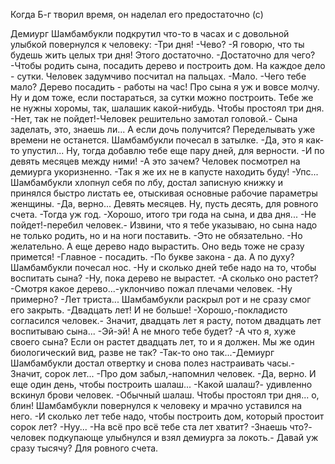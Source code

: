   Когда Б-г творил время, он наделал его предостаточно (с)


Демиург Шамбамбукли подкрутил что-то в часах и с довольной улыбкой повернулся к человеку:
-Три дня!
-Чево?
-Я говорю, что ты будешь жить целых три дня! Этого достаточно.
-Достаточно для чего?
-Чтобы родить сына, посадить дерево и построить дом. На каждое дело - сутки.
Человек задумчиво посчитал на пальцах.
-Мало.
-Чего тебе мало? Дерево посадить - работы на час! Про сына я уж и вовсе молчу. Ну и дом тоже, если постараться, за сутки можно построить. Тебе же не нужны хоромы, так, шалашик какой-нибудь. Чтобы простоял три дня.
-Нет, так не пойдет!-Человек решительно замотал головой.- Сына заделать, это, знаешь ли... А если дочь получится? Переделывать уже времени не останется.
Шамбамбукли почесал в затылке.
-Да, это я как-то упустил... Ну, тогда добавлю тебе еще пару дней, для верности.
-И по девять месяцев между ними!
-А это зачем?
Человек посмотрел на демиурга укоризненно.
-Так я же их не в капусте находить буду!
-Упс...
Шамбамбукли хлопнул себя по лбу, достал записную книжку и принялся быстро листать ее, отыскивая основные рабочие параметры женщины.
-Да, верно... Девять месяцев. Ну, пусть десять, для ровного счета.
-Тогда уж год.
-Хорошо, итого три года на сына, и два дня...
-Не пойдет!-перебил человек.- Извини, что я тебе указываю, но сына надо не только родить, но и на ноги поставить.
-Это не обязательно.
-Но желательно. А еще дерево надо вырастить. Оно ведь тоже не сразу примется!
-Главное - посадить.
-По букве закона - да. А по духу?
Шамбамбукли почесал нос.
-Ну и сколько дней тебе надо на то, чтобы воспитать сына?
-Ну, пока дерево не вырастет.
-А сколько оно растет?
-Смотря какое дерево...-уклончиво пожал плечами человек.
-Ну примерно?
-Лет триста...
Шамбамбукли раскрыл рот и не сразу смог его закрыть.
-Двадцать лет! И не больше!
-Хорошо,-покладисто согласился человек.- Значит, двадцать лет я расту, потом двадцать лет воспитываю сына...
-Эй-эй! А не много тебе будет?
-А что я, хуже своего сына? Если он растет двадцать лет, то и я должен. Мы же один биологический вид, разве не так?
-Так-то оно так...-Демиург Шамбамбукли достал отвертку и снова полез настраивать часы.- Значит, сорок лет...
-Про дом забыл,-напомнил человек.
-Да, верно. И еще один день, чтобы построить шалаш...
-Какой шалаш?- удивленно вскинул брови человек.
-Обычный шалаш. Чтобы простоял три дня... о, блин!
Шамбамбукли повернулся к человеку и мрачно уставился на него.
-И сколько лет тебе надо, чтобы построить дом, который простоит сорок лет?
-Нуу...
-На всё про всё тебе ста лет хватит?
-Знаешь что?- человек подкупающе улыбнулся и взял демиурга за локоть.- Давай уж сразу тысячу? Для ровного счета.      